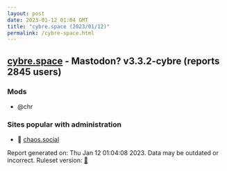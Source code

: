 ```yaml
---
layout: post
date: 2023-01-12 01:04 GMT
title: "cybre.space (2023/01/12)"
permalink: /cybre-space.html
---
```



## [cybre.space](https://cybre.space) - Mastodon? v3.3.2-cybre (reports 2845 users)

### Mods
 * @chr

### Sites popular with administration

* 🐘 [chaos.social](/chaos-social.html)

Report generated on: Thu Jan 12 01:04:08 2023. Data may be outdated or incorrect.
Ruleset version: [🧁](/version-cupcake)
